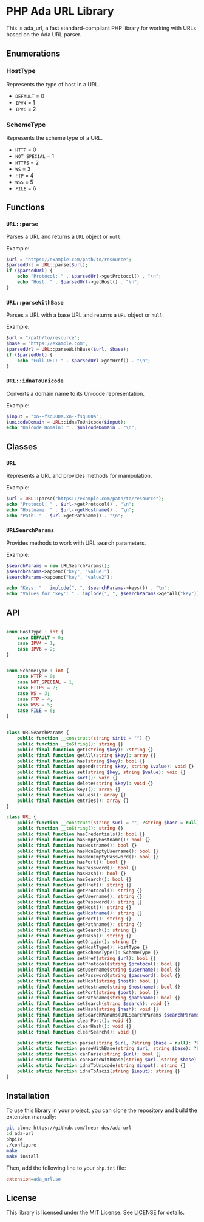 # PHP Ada URL Library

This is ada_url, a fast standard-compliant PHP library for working with URLs based on the Ada URL parser.

## Enumerations

### HostType

Represents the type of host in a URL.

- `DEFAULT` = 0
- `IPV4` = 1
- `IPV6` = 2

### SchemeType

Represents the scheme type of a URL.

- `HTTP` = 0
- `NOT_SPECIAL` = 1
- `HTTPS` = 2
- `WS` = 3
- `FTP` = 4
- `WSS` = 5
- `FILE` = 6

## Functions

### `URL::parse`

Parses a URL and returns a `URL` object or `null`.

Example:

```php
$url = "https://example.com/path/to/resource";
$parsedUrl = URL::parse($url);
if ($parsedUrl) {
    echo "Protocol: " . $parsedUrl->getProtocol() . "\n";
    echo "Host: " . $parsedUrl->getHost() . "\n";
}
```

### `URL::parseWithBase`

Parses a URL with a base URL and returns a `URL` object or `null`.

Example:

```php
$url = "/path/to/resource";
$base = "https://example.com";
$parsedUrl = URL::parseWithBase($url, $base);
if ($parsedUrl) {
    echo "Full URL: " . $parsedUrl->getHref() . "\n";
}
```

### `URL::idnaToUnicode`

Converts a domain name to its Unicode representation.

Example:

```php
$input = "xn--fsqu00a.xn--fsqu00a";
$unicodeDomain = URL::idnaToUnicode($input);
echo "Unicode Domain: " . $unicodeDomain . "\n";
```

## Classes

### `URL`

Represents a URL and provides methods for manipulation.

Example:

```php
$url = URL::parse("https://example.com/path/to/resource");
echo "Protocol: " . $url->getProtocol() . "\n";
echo "Hostname: " . $url->getHostname() . "\n";
echo "Path: " . $url->getPathname() . "\n";
```

### `URLSearchParams`

Provides methods to work with URL search parameters.

Example:

```php
$searchParams = new URLSearchParams();
$searchParams->append("key", "value1");
$searchParams->append("key", "value2");

echo "Keys: " . implode(", ", $searchParams->keys()) . "\n";
echo "Values for 'key': " . implode(", ", $searchParams->getAll("key")) . "\n";
```

## API

```php

enum HostType : int {
    case DEFAULT = 0;
    case IPV4 = 1;
    case IPV6 = 2;
}


enum SchemeType : int {
    case HTTP = 0;
    case NOT_SPECIAL = 1;
    case HTTPS = 2;
    case WS = 3;
    case FTP = 4;
    case WSS = 5;
    case FILE = 6;
}

    
class URLSearchParams {
    public function __construct(string $init = "") {}
    public function __toString(): string {}
    public final function get(string $key): ?string {}
    public final function getAll(string $key): array {}
    public final function has(string $key): bool {}
    public final function append(string $key, string $value): void {}
    public final function set(string $key, string $value): void {}
    public final function sort(): void {}
    public final function delete(string $key): void {}
    public final function keys(): array {}
    public final function values(): array {}
    public final function entries(): array {}
}

class URL {
    public function __construct(string $url = "", ?string $base = null) {}
    public function __toString(): string {}
    public final function hasCredentials(): bool {}
    public final function hasEmptyHostname(): bool {}
    public final function hasHostname(): bool {}
    public final function hasNonEmptyUsername(): bool {}
    public final function hasNonEmptyPassword(): bool {}
    public final function hasPort(): bool {}
    public final function hasPassword(): bool {}
    public final function hasHash(): bool {}
    public final function hasSearch(): bool {}
    public final function getHref(): string {}
    public final function getProtocol(): string {}
    public final function getUsername(): string {}
    public final function getPassword(): string {}
    public final function getHost(): string {}
    public final function getHostname(): string {}
    public final function getPort(): string {}
    public final function getPathname(): string {}
    public final function getSearch(): string {}
    public final function getHash(): string {}
    public final function getOrigin(): string {}
    public final function getHostType(): HostType {}
    public final function getSchemeType(): SchemeType {}
    public final function setHref(string $url): bool {}
    public final function setProtocol(string $protocol): bool {}
    public final function setUsername(string $username): bool {}
    public final function setPassword(string $password): bool {}
    public final function setHost(string $host): bool {}
    public final function setHostname(string $hostname): bool {}
    public final function setPort(string $port): bool {}
    public final function setPathname(string $pathname): bool {}
    public final function setSearch(string $search): void {}
    public final function setHash(string $hash): void {}
    public final function setSearchParams(URLSearchParams $searchParams): void {}
    public final function clearPort(): void {}
    public final function clearHash(): void {}
    public final function clearSearch(): void {}

    public static function parse(string $url, ?string $base = null): ?URL {}
    public static function parseWithBase(string $url, string $base): ?URL {}
    public static function canParse(string $url): bool {}
    public static function canParseWithBase(string $url, string $base): bool {}
    public static function idnaToUnicode(string $input): string {}
    public static function idnaToAscii(string $input): string {}
}
```

## Installation

To use this library in your project, you can clone the repository and build the extension manually:

```bash
git clone https://github.com/lnear-dev/ada-url
cd ada-url
phpize
./configure
make
make install
```

Then, add the following line to your `php.ini` file:

```ini
extension=ada_url.so
```

## License

This library is licensed under the MIT License. See [LICENSE](LICENSE) for details.
